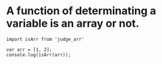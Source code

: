 # A function of determinating a variable is an array or not.
```
import isArr from 'judge_arr'

var arr = [1, 2];
console.log(isArr(arr));
```
